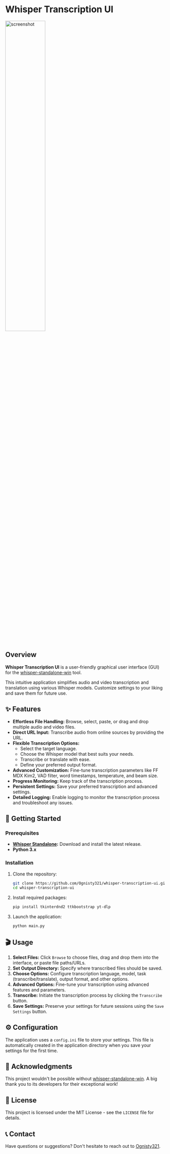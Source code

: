 # Whisper Transcription UI

<img src="https://i.imgur.com/udv3MhH.png" alt="screenshot" width="50%" height="auto"/>

## Overview

**Whisper Transcription UI** is a user-friendly graphical user interface (GUI) for the [whisper-standalone-win](https://github.com/Purfview/whisper-standalone-win) tool. 

This intuitive application simplifies audio and video transcription and translation using various Whisper models. Customize settings to your liking and save them for future use.

## ✨ Features

- **Effortless File Handling:** Browse, select, paste, or drag and drop multiple audio and video files.
- **Direct URL Input:** Transcribe audio from online sources by providing the URL.
- **Flexible Transcription Options:** 
    - Select the target language.
    - Choose the Whisper model that best suits your needs.
    - Transcribe or translate with ease. 
    - Define your preferred output format.
- **Advanced Customization:** Fine-tune transcription parameters like FF MDX Kim2, VAD filter, word timestamps, temperature, and beam size.
- **Progress Monitoring:** Keep track of the transcription process.
- **Persistent Settings:** Save your preferred transcription and advanced settings.
- **Detailed Logging:** Enable logging to monitor the transcription process and troubleshoot any issues.

## 🚀 Getting Started

### Prerequisites

- **[Whisper Standalone](https://github.com/Purfview/whisper-standalone-win/releases):** Download and install the latest release.
- **Python 3.x**

### Installation

1. Clone the repository:
   ```bash
   git clone https://github.com/Ognisty321/whisper-transcription-ui.git
   cd whisper-transcription-ui
   ```

2. Install required packages:
   ```bash
   pip install tkinterdnd2 ttkbootstrap yt-dlp
   ```

3. Launch the application:
   ```bash
   python main.py
   ```

## 🎬 Usage

1. **Select Files:** Click `Browse` to choose files, drag and drop them into the interface, or paste file paths/URLs.
2. **Set Output Directory:** Specify where transcribed files should be saved.
3. **Choose Options:** Configure transcription language, model, task (transcribe/translate), output format, and other options.
4. **Advanced Options:** Fine-tune your transcription using advanced features and parameters.
5. **Transcribe:** Initiate the transcription process by clicking the `Transcribe` button.
6. **Save Settings:** Preserve your settings for future sessions using the `Save Settings` button.

## ⚙️ Configuration

The application uses a `config.ini` file to store your settings. This file is automatically created in the application directory when you save your settings for the first time.

## 🙏 Acknowledgments

This project wouldn't be possible without [whisper-standalone-win](https://github.com/Purfview/whisper-standalone-win). A big thank you to its developers for their exceptional work! 

## 📄 License

This project is licensed under the MIT License - see the `LICENSE` file for details.

## 📞 Contact

Have questions or suggestions? Don't hesitate to reach out to [Ognisty321](https://github.com/Ognisty321).

